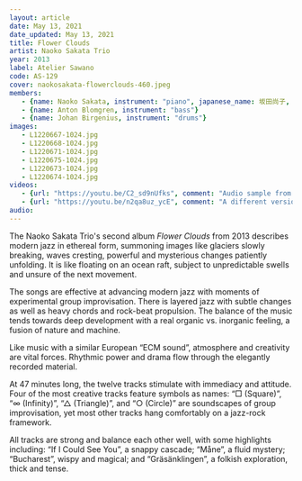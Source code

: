 ```yaml
---
layout: article
date: May 13, 2021
date_updated: May 13, 2021
title: Flower Clouds
artist: Naoko Sakata Trio
year: 2013
label: Atelier Sawano
code: AS-129
cover: naokosakata-flowerclouds-460.jpeg
members:
   - {name: Naoko Sakata, instrument: "piano", japanese_name: 坂田尚子, url: "https://www.naokosakata.com/"}
   - {name: Anton Blomgren, instrument: "bass"}
   - {name: Johan Birgenius, instrument: "drums"}
images:
   - L1220667-1024.jpg
   - L1220668-1024.jpg
   - L1220671-1024.jpg
   - L1220675-1024.jpg
   - L1220673-1024.jpg
   - L1220674-1024.jpg
videos: 
   - {url: "https://youtu.be/C2_sd9nUfks", comment: "Audio sample from “Gräsänklingen”, the final track on the album"}
   - {url: "https://youtu.be/n2qa8uz_ycE", comment: "A different version of “If I Could See You”, a live performance of the first track on this album"}
audio:
---
```

The Naoko Sakata Trio's second album *Flower Clouds* from 2013 describes modern jazz in ethereal form, summoning images like glaciers slowly breaking, waves cresting, powerful and mysterious changes patiently unfolding. It is like floating on an ocean raft, subject to unpredictable swells and unsure of the next movement.

The songs are effective at advancing modern jazz with moments of experimental group improvisation. There is layered jazz with subtle changes as well as heavy chords and rock-beat propulsion. The balance of the music tends towards deep development with a real organic vs. inorganic feeling, a fusion of nature and machine.

Like music with a similar European “ECM sound”, atmosphere and creativity are vital forces. Rhythmic power and drama flow through the elegantly recorded material.

At 47 minutes long, the twelve tracks stimulate with immediacy and attitude. Four of the most creative tracks feature symbols as names: “□ (Square)”, “∞ (Infinity)”, “△ (Triangle)”, and “○ (Circle)” are soundscapes of group improvisation, yet most other tracks hang comfortably on a jazz-rock framework.

All tracks are strong and balance each other well, with some highlights including: “If I Could See You”, a snappy cascade; “Måne”, a fluid mystery; “Bucharest”, wispy and magical; and “Gräsänklingen”, a folkish exploration, thick and tense.
